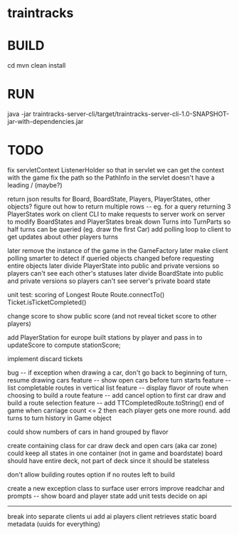 # traintracks

# BUILD
cd <traintracks-dir>
mvn clean install

# RUN
java -jar traintracks-server-cli/target/traintracks-server-cli-1.0-SNAPSHOT-jar-with-dependencies.jar

# TODO
fix servletContext ListenerHolder so that in servlet we can get the context with the game
fix the path so the PathInfo in the servlet doesn't have a leading / (maybe?)

return json results for Board, BoardState, Players, PlayerStates, other objects?
figure out how to return multiple rows -- eg. for a query returning 3 PlayerStates
work on client CLI to make requests to server
work on server to modify BoardStates and PlayerStates
break down Turns into TurnParts so half turns can be queried (eg. draw the first Car)
add polling loop to client to get updates about other players turns

later remove the instance of the game in the GameFactory
later make client polling smarter to detect if queried objects changed before requesting entire objects
later divide PlayerState into public and private versions so players can't see each other's statuses
later divide BoardState into public and private versions so players can't see server's private board state

unit test:
scoring of Longest Route
Route.connectTo()
Ticket.isTicketCompleted()

change score to show public score (and not reveal ticket score to other players)

add PlayerStation for europe built stations by player and pass in to updateScore to compute stationScore;

implement discard tickets

bug -- if exception when drawing a car, don't go back to beginning of turn, resume drawing cars
feature -- show open cars before turn starts
feature -- list completable routes in vertical list
feature -- display flavor of route when choosing to build a route
feature -- add cancel option to first car draw and build a route selection
feature -- add TTCompletedRoute.toString()
end of game when carriage count <= 2 then each player gets one more round.
add turns to turn history in Game object

could show numbers of cars in hand grouped by flavor

create containing class for car draw deck and open cars (aka car zone) 
could keep all states in one container (not in game and boardstate)
board should have entire deck, not part of deck since it should be stateless

don't allow building routes option if no routes left to build

create a new exception class to surface user errors
improve readchar and prompts -- show board and player state
add unit tests
decide on api

---

break into separate clients
ui
add ai players
client retrieves static board metadata (uuids for everything)
